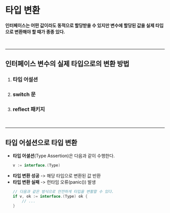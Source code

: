 # **타입 변환**
**인터페이스는 어떤 값이라도 동적으로 할당받을 수 있지만 변수에 할당된 값을 실제 타입으로 변환해야 할 때가 종종 있다.** 

<br>

---
## **인터페이스 변수의 실제 타입으로의 변환 방법**
1. ### **타입 어설션**  

2. ### **switch 문**  

3. ### **reflect 패키지**

<br>

---
## **타입 어설션으로 타입 변환**
- **타입 어셜션**(Type Assertion)은 다음과 같이 수행한다.
    ~~~go
    v := interface.(Type)
    ~~~
- **타입 변환 성공** -> 해당 타입으로 변환된 값 반환
- **타입 변환 실패** -> 런타임 오류(panic()) 발생
    ~~~go
    // 다음과 같은 방식으로 안전하게 타입을 변활할 수 있다.
    if v, ok := interface.(Type) ok {
        // ...
    }
    ~~~

<br>

<!-- ---
## **switch 문으로 타입 변환** -->